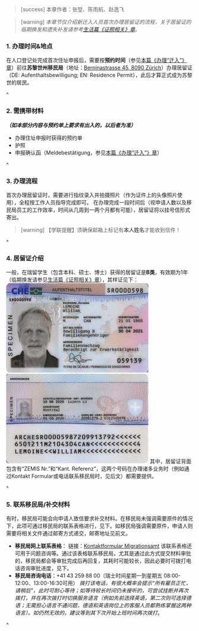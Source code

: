 > [success] 本章作者：张堃、陈雨航、赵逸飞

> [warning] *本章节仅介绍新迁入人员首次办理居留证的流程，关于居留证的临期换发和遗失补发请参考[生活篇《证照相关》章](<34证照相关.md>)*。

### **1. 办理时间&地点**
在人口登记处完成首次住址申报后，需要按**预约时间**（参见[本篇《办理“迁入”》章](<办理“迁入”（首次住址申报）.md>)）前往**苏黎世州移民局**（地址：[Berninastrasse 45, 8090 Zürich](https://goo.gl/maps/CDzxUoomjsara83c7)）办理居留证（DE: Aufenthaltsbewilligung; EN: Residence Permit），此后才算正式成为苏黎世的居民。

^
### **2. 需携带材料**
***（如本部分内容与预约单上要求有出入的，以后者为准）***
- 办理住址申报时获得的预约单
- 护照
- 申报确认函（Meldebestätigung，参见[本篇《办理“迁入”》章](<办理“迁入”（首次住址申报）.md>)）

^
### **3. 办理流程**
首次办理居留证时，需要进行指纹录入并拍摄照片（作为证件上的头像照片使用），全程按工作人员指导完成即可。
在办理完成一段时间后（视申请人数以及移民局员工的工作效率，时间从几周到一两个月都有可能），居留证将以挂号信形式寄出。
> [warning] 【学联提醒】须确保邮箱上标记有**本人姓名**才能收到信件！

^
### **4. 居留证介绍**
一般，在瑞留学生（包含本科、硕士、博士）获得的居留证是**B类**，有效期为1年（临期换发请参见[生活篇《证照相关》章](<34证照相关.md>)），其样证见下：
![](../../.topwrite/assets/image_1682631028316.png)
![](../../.topwrite/assets/image_1682631039883.png)
其中，居留证背面包含有“ZEMIS Nr.”和“Kant. Referenz”，这两个号码在办理诸多业务时（例如通过Kontakt Formular或电话联系移民局时，见后文）都需要提供。

^
### **5. 联系移民局/补交材料**

有时，移民局可能会向申请人致信要求补交材料。在移民局未强调需要原件的情况下，此项可通过移民局的联系表格进行，见下。如移民局强调需要原件，申请人则需要将相关文件通过邮寄方式递交，邮寄地址见前文。

* **移民局网上联系表格**：
  链接：[Kontaktformular Migrationsamt](https://www.zh.ch/de/migration-integration/kontaktformularmigrationsamt.html)
  该联系表格还可用于问题咨询等。通过该表格联系移民局，尤其是通过此方式提交材料审批的，移民局都会等审批完成后再回复，其耗时可能较长，因此必要时可拨打电话咨询审批进度，见下。
* **移民局咨询电话**：+41 43 259 88 00（瑞士时间星期一到星期五 08:00-12:00、13:00-16:30可用）
  *拨打该电话，有很大概率会提示“所有雇员正忙，请稍后”，此时可耐心等待；如等待较长时间仍未接听的，可尝试挂断并再次拨打，并在再次拨打时切换服务语言（例如先前选择英语，第二次则可选择德语；无需担心语言不通问题，德语和英语岗位上的客服人员都熟练掌握这两种语言）。如仍然无效的，建议等到其下次开始上班时间再次拨打*。

^
